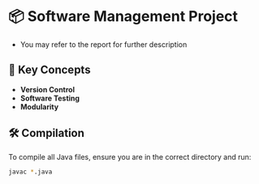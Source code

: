 # 📦 Software Management Project
- You may refer to the report for further description
## 🧠 Key Concepts
- **Version Control**
- **Software Testing**
- **Modularity**

## 🛠️ Compilation
To compile all Java files, ensure you are in the correct directory and run:

```bash
javac *.java

